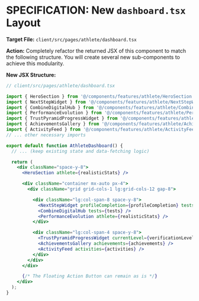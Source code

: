 # SPECIFICATION: New `dashboard.tsx` Layout

**Target File:** `client/src/pages/athlete/dashboard.tsx`

**Action:** Completely refactor the returned JSX of this component to match the following structure. You will create several new sub-components to achieve this modularity.

**New JSX Structure:**

```jsx
// client/src/pages/athlete/dashboard.tsx

import { HeroSection } from '@/components/features/athlete/HeroSection';
import { NextStepWidget } from '@/components/features/athlete/NextStepWidget';
import { CombineDigitalHub } from '@/components/features/athlete/CombineDigitalHub';
import { PerformanceEvolution } from '@/components/features/athlete/PerformanceEvolution';
import { TrustPyramidProgressWidget } from '@/components/features/athlete/TrustPyramidProgressWidget';
import { AchievementsGallery } from '@/components/features/athlete/AchievementsGallery';
import { ActivityFeed } from '@/components/features/athlete/ActivityFeed';
// ... other necessary imports

export default function AthleteDashboard() {
  // ... (keep existing state and data-fetching logic)

  return (
    <div className="space-y-8">
      <HeroSection athlete={realisticStats} />

      <div className="container mx-auto px-4">
        <div className="grid grid-cols-1 lg:grid-cols-12 gap-8">

          <div className="lg:col-span-8 space-y-8">
            <NextStepWidget profileCompletion={profileCompletion} tests={tests} />
            <CombineDigitalHub tests={tests} />
            <PerformanceEvolution athlete={realisticStats} />
          </div>

          <div className="lg:col-span-4 space-y-8">
            <TrustPyramidProgressWidget currentLevel={verificationLevel} />
            <AchievementsGallery achievements={achievements} />
            <ActivityFeed activities={activities} />
          </div>
        </div>
      </div>

      {/* The Floating Action Button can remain as is */}
    </div>
  );
}